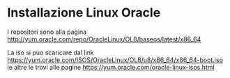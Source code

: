 # Installazione Linux Oracle 

I repositori sono alla pagina
http://yum.oracle.com/repo/OracleLinux/OL8/baseos/latest/x86_64

La iso si puo scaricare dal link 
https://yum.oracle.com/ISOS/OracleLinux/OL8/u8/x86_64/x86_64-boot.iso
le altre le trovi alle pagine 
https://yum.oracle.com/oracle-linux-isos.html
